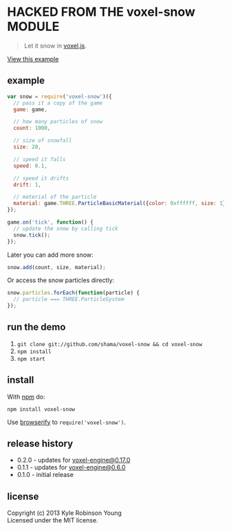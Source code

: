 # HACKED FROM THE voxel-snow MODULE

> Let it snow in [voxel.js](https://github.com/maxogden/voxel-engine).

[View this example](http://shama.github.com/voxel-snow)

## example

```js
var snow = require('voxel-snow')({
  // pass it a copy of the game
  game: game,

  // how many particles of snow
  count: 1000,

  // size of snowfall
  size: 20,

  // speed it falls
  speed: 0.1,

  // speed it drifts
  drift: 1,

  // material of the particle
  material: game.THREE.ParticleBasicMaterial({color: 0xffffff, size: 1})
});

game.on('tick', function() {
  // update the snow by calling tick
  snow.tick();
});
```

Later you can add more snow:

```js
snow.add(count, size, material);
```

Or access the snow particles directly:

```js
snow.particles.forEach(function(particle) {
  // particle === THREE.ParticleSystem
});
```

## run the demo

1. `git clone git://github.com/shama/voxel-snow && cd voxel-snow`
1. `npm install`
1. `npm start`

## install

With [npm](https://npmjs.org) do:

```
npm install voxel-snow
```

Use [browserify](http://browserify.org) to `require('voxel-snow')`.

## release history
* 0.2.0 - updates for voxel-engine@0.17.0
* 0.1.1 - updates for voxel-engine@0.6.0
* 0.1.0 - initial release

## license
Copyright (c) 2013 Kyle Robinson Young<br/>
Licensed under the MIT license.
